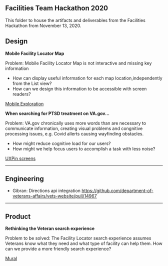 ## Facilities Team Hackathon 2020

This folder to house the artifacts and deliverables from the Facilities Hackathon from November 13, 2020. 

## Design

**Mobile Facility Locator Map**

Problem: Mobile Facility Locator Map is not interactive and missing key information

- How can display useful information for each map location,independently from the List view?
- How can we design this information to be accessible with screen readers?

[Mobile Exploration](https://github.com/department-of-veterans-affairs/va.gov-team/blob/master/teams/vsa/teams/facility-locator/images/Facility%20Locator%20Mobile%20Chris.pdf)


**When searching for PTSD treatment on VA.gov...**

Problem: VA.gov chronically uses more words than are necessary to communicate information, creating visual problems and congnitive processing issues, e.g. Covid allerts causing wayfinding obstacles.
- How might reduce cognitive load for our users?
- How might we help focus users to accomplish a task with less noise?

[UXPin screens](https://preview.uxpin.com/c300973e45a11d90a87d54bc788f6461da080480#/pages/134295035/simulate/sitemap?mode=i)

---
## Engineering

- Gibran: Directions api integration https://github.com/department-of-veterans-affairs/vets-website/pull/14967

---

## Product 
**Rethinking the Veteran search experience**

Problem to be solved: The Facility Locator search experience assumes Veterans know what they need and what type of facility can help them. How can we provide a more friendly search experience?

[Mural](https://github.com/department-of-veterans-affairs/va.gov-team/blob/master/teams/vsa/teams/facility-locator/images/ba3ed474-79a2-4bad-bb21-a5f04cf89402-original.pdf)
  


